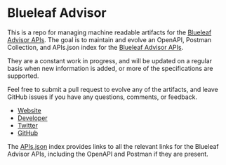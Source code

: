 # Blueleaf AdvisorThis is a repo for managing machine readable artifacts for the [Blueleaf Advisor APIs](http://www.blueleaf.com/developer/). The goal is to maintain and evolve an OpenAPI, Postman Collection, and APIs.json index for the [Blueleaf Advisor APIs](http://www.blueleaf.com/developer/).They are a constant work in progress, and will be updated on a regular basis when new information is added, or more of the specifications are supported.Feel free to submit a pull request to evolve any of the artifacts, and leave GitHub issues if you have any questions, comments, or feedback.- [Website](http://www.blueleaf.com/developer/)- [Developer](http://www.blueleaf.com/developer/)- [Twitter](https://twitter.com/blueleafadvisor)- [GitHub](https://github.com/Blueleaf)The [APIs.json](https://github.com/api-evangelist/blueleaf-advisor/blob/master/apis.json) index provides links to all the relevant links for the Blueleaf Advisor APIs, including the OpenAPI and Postman if they are present.